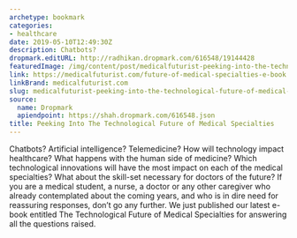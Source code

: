 ```yaml
---
archetype: bookmark
categories:
- healthcare
date: 2019-05-10T12:49:30Z
description: Chatbots?
dropmark.editURL: http://radhikan.dropmark.com/616548/19144428
featuredImage: /img/content/post/medicalfuturist-peeking-into-the-technological-future-of-medical-specialties.png
link: https://medicalfuturist.com/future-of-medical-specialties-e-book
linkBrand: medicalfuturist.com
slug: medicalfuturist-peeking-into-the-technological-future-of-medical-specialties
source:
  name: Dropmark
  apiendpoint: https://shah.dropmark.com/616548.json
title: Peeking Into The Technological Future of Medical Specialties
---
```

Chatbots? Artificial intelligence? Telemedicine? How will technology impact healthcare? What happens with the human side of medicine? Which technological innovations will have the most impact on each of the medical specialties? What about the skill-set necessary for doctors of the future? If you are a medical student, a nurse, a doctor or any other caregiver who already contemplated about the coming years, and who is in dire need for reassuring responses, don’t go any further. We just published our latest e-book entitled The Technological Future of Medical Specialties for answering all the questions raised.

